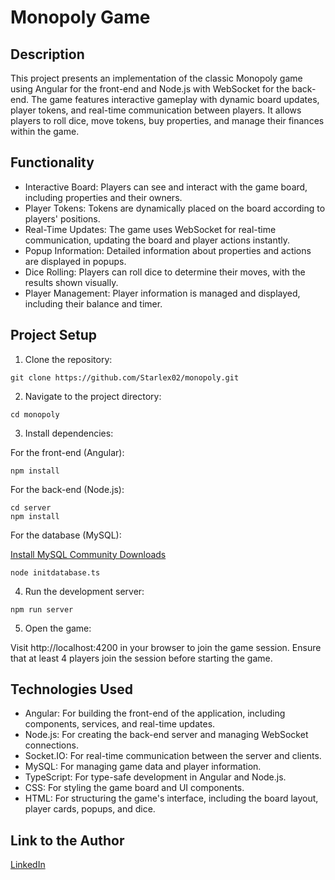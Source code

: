 # Monopoly Game

## Description

This project presents an implementation of the classic Monopoly game using Angular for the front-end and Node.js with WebSocket for the back-end. The game features interactive gameplay with dynamic board updates, player tokens, and real-time communication between players. It allows players to roll dice, move tokens, buy properties, and manage their finances within the game.

## Functionality

- Interactive Board: Players can see and interact with the game board, including properties and their owners.
- Player Tokens: Tokens are dynamically placed on the board according to players' positions.
- Real-Time Updates: The game uses WebSocket for real-time communication, updating the board and player actions instantly.
- Popup Information: Detailed information about properties and actions are displayed in popups.
- Dice Rolling: Players can roll dice to determine their moves, with the results shown visually.
- Player Management: Player information is managed and displayed, including their balance and timer.

## Project Setup

1. Clone the repository:

```
git clone https://github.com/Starlex02/monopoly.git
```

2. Navigate to the project directory:

```
cd monopoly
```

3. Install dependencies:

For the front-end (Angular):

```
npm install
```

For the back-end (Node.js):

```
cd server
npm install
```

For the database (MySQL):

[Install MySQL Community Downloads](https://dev.mysql.com/downloads/installer/)

```
node initdatabase.ts
```

4. Run the development server:

```
npm run server
```

5. Open the game:

Visit http://localhost:4200 in your browser to join the game session. Ensure that at least 4 players join the session before starting the game.

## Technologies Used

- Angular: For building the front-end of the application, including components, services, and real-time updates.
- Node.js: For creating the back-end server and managing WebSocket connections.
- Socket.IO: For real-time communication between the server and clients.
- MySQL: For managing game data and player information.
- TypeScript: For type-safe development in Angular and Node.js.
- CSS: For styling the game board and UI components.
- HTML: For structuring the game's interface, including the board layout, player cards, popups, and dice.

## Link to the Author

[LinkedIn](https://www.linkedin.com/in/dmytro-chumak/)
